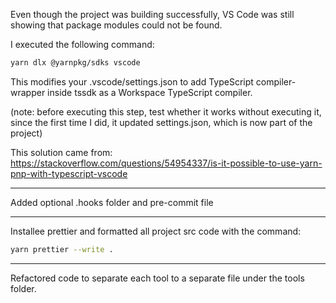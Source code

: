 Even though the project was building successfully, VS Code was still showing that package modules could not be found.

I executed the following command:

```bash
yarn dlx @yarnpkg/sdks vscode
```

This modifies your .vscode/settings.json to add TypeScript compiler-wrapper inside tssdk as a Workspace TypeScript compiler.

(note: before executing this step, test whether it works without executing it, since the first time I did, it updated settings.json, which is now part of the project)

This solution came from: https://stackoverflow.com/questions/54954337/is-it-possible-to-use-yarn-pnp-with-typescript-vscode

---

Added optional .hooks folder and pre-commit file

---

Installee prettier and formatted all project src code with the command:

```bash
yarn prettier --write .
```

---

Refactored code to separate each tool to a separate file under the tools folder.
